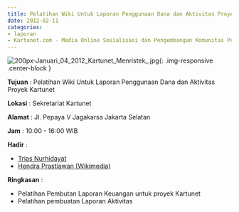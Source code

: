 ```yaml
---
title: Pelatihan Wiki Untuk Laporan Penggunaan Dana dan Aktivitas Proyek Kartunet
date: 2012-02-11 
categories:
- laporan
- Kartunet.com - Media Online Sosialisasi dan Pengembangan Komunitas Pemuda dengan Disabilitas
---
```

![200px-Januari_04_2012_Kartunet_Menristek_.jpg](/uploads/200px-Januari_04_2012_Kartunet_Menristek_.jpg){: .img-responsive .center-block }

**Tujuan** : Pelatihan Wiki Untuk Laporan Penggunaan Dana dan Aktivitas Proyek Kartunet

**Lokasi** : 	Sekretariat Kartunet

**Alamat** : Jl. Pepaya V Jagakarsa Jakarta Selatan

**Jam** : 10:00 - 16:00 WIB

**Hadir** : 
* [Trias Nurhidayat](http://wiki.ciptamedia.org/wiki/Trias_Nurhidayat)
* [Hendra Prastiawan (Wikimedia)](http://wiki.ciptamedia.org/wiki/Hendra_Prastiawan)

**Ringkasan** : 
* Pelatihan Pembutan Laporan Keuangan untuk proyek Kartunet
* Pelatihan pembuatan Laporan Aktivitas
